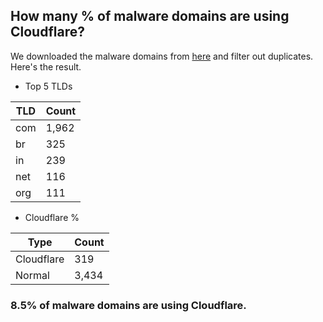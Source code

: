 ## How many % of malware domains are using Cloudflare?


We downloaded the malware domains from [here](https://urlhaus.abuse.ch) and filter out duplicates.
Here's the result.


[//]: # (start replacement)


- Top 5 TLDs

| TLD | Count |
| --- | --- |
| com | 1,962 |
| br | 325 |
| in | 239 |
| net | 116 |
| org | 111 |


- Cloudflare %

| Type | Count |
| --- | --- |
| Cloudflare | 319 |
| Normal | 3,434 |


### 8.5% of malware domains are using Cloudflare.